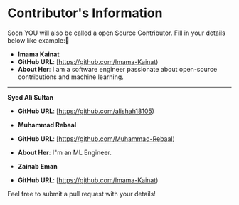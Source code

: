 # Contributor's Information

Soon YOU will also be called a open Source Contributor. Fill in your details below like example:🤗

- **Imama Kainat**
- **GitHub URL**: [https://github.com/Imama-Kainat)
- **About Her**: I am a software engineer passionate about open-source contributions and machine learning.

---
 **Syed Ali Sultan**
- **GitHub URL**: [https://github.com/alishah18105)

- **Muhammad Rebaal**
- **GitHub URL**: [https://github.com/Muhammad-Rebaal)
- **About Her**: I"m an ML Engineer.


- **Zainab Eman**
- **GitHub URL**: [https://github.com/Imama-Kainat)

Feel free to submit a pull request with your details!
